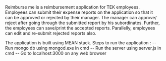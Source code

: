 Reimburse me is a reimbursement application for TEK employees. Employees can submit their expense reports on the application so that it can be approved or rejected by their manager. The manager can approve/ reject after going through the submitted report by his subordinates. Further, the employees can save/print the accepted reports. Parallelly, employees can edit and re-submit rejected reports also.

The application is built using MEAN stack. 
Steps to run the application :
-- Run mongo db using mongod.exe in cmd 
-- Run the server using server.js in cmd
-- Go to localhost:3000 on any web browser


